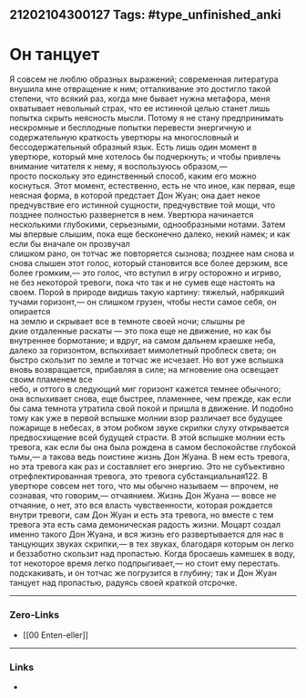 21202104300127
Tags: #type_unfinished_anki
---
# Он танцует 

Я совсем не люблю образных выражений; современная литература внушила мне отвращение к ним; отталкивание это достигло такой степени, что всякий раз, когда мне бывает нужна метафора, меня охватывает невольный страх, что ее истинной целью станет лишь попытка скрыть неясность мысли. Потому я не стану предпринимать нескромные и бесплодные попытки перевести энергичную и содержательную краткость увертюры на многословный  и бессодержательный образный  язык. Есть лишь один момент в увертюре, который мне хотелось бы подчеркнуть; и чтобы привлечь внимание читателя к нему, я воспользуюсь образом,— <br>просто поскольку это единственный способ, каким его можно коснуться. Этот момент, естественно, есть не что иное, как первая, еще неясная форма, в которой предстает Дон Жуан; она дает некое предчувствие его истинной сущности, предчувствие той мощи, что позднее полностью развернется в нем. Увертюра начинается несколькими глубокими, серьезными, однообразными нотами. Затем мы впервые слышим, пока еще бесконечно далеко, некий намек; и как если бы вначале он прозвучал <br>слишком рано, он тотчас же повторяется сызнова; позднее нам снова и снова слышен этот голос, который становится все более дерзким, все более громким,— это голос, что вступил в игру осторожно и игриво, <br>не без некоторой тревоги, пока что так и не сумев еще настоять на своем. Порой в природе видишь такую картину: тяжелый, набрякший тучами горизонт,— он слишком грузен, чтобы нести самое себя, он опирается <br>на землю и скрывает все в темноте своей ночи; слышны ре<br>дкие  отдаленные раскаты — это пока еще не движение, но как бы внутреннее бормотание; и вдруг, на самом дальнем краешке неба, далеко за горизонтом, вспыхивает мимолетный проблеск света; он быстро скользит по земле и тотчас же исчезает. Но вот уже вспышка вновь возвращается, прибавляя в силе; на мгновение она освещает своим пламенем все <br>небо, и оттого в следующий миг горизонт кажется темнее обычного; она вспыхивает снова, еще быстрее, пламеннее, чем прежде, как если бы сама темнота утратила свой покой и пришла в движение. И подобно тому как уже в первой вспышке молнии взор различает все будущее пожарище в небесах, в этом робком звуке скрипки слуху открывается предвосхищение всей будущей страсти. В этой вспышке молнии есть тревога, как если бы она была рождена в самом беспокойстве глубокой <br>тьмы,— а такова ведь поистине жизнь Дон Жуана. В нем есть тревога, но эта тревога как раз и составляет его энергию. Это не субъективно отрефлектированная тревога, это тревога субстанциальная122. В увертюре совсем нет того, что мы обычно называем — впрочем, не сознавая, что говорим,— отчаянием. Жизнь Дон Жуана — вовсе не отчаяние, о нет, это вся власть чувственности, которая рождается внутри тревоги, сам Дон Жуан и есть эта тревога, но вместе с тем тревога эта есть сама  демоническая радость жизни. Моцарт создал именно такого Дон Жуана, и вся жизнь его развертывается для нас в танцующих звуках скрипки,— в тех звуках, благодаря которым он легко и беззаботно скользит над пропастью. Когда бросаешь камешек в воду, тот некоторое время легко подпрыгивает,— но стоит ему перестать. подскакивать, и он тотчас же погрузится в глубину; так и Дон Жуан танцует над пропастью, радуясь своей краткой отсрочке. 

---
### Zero-Links
- [[00 Enten-eller]]
---
### Links
-